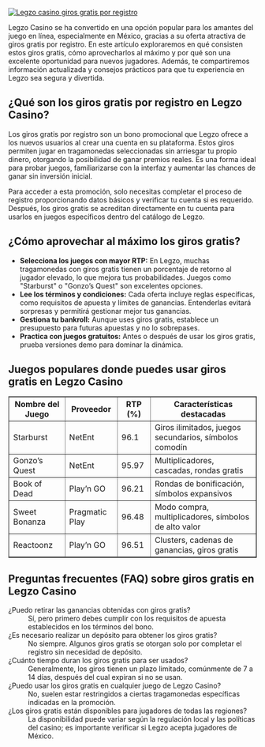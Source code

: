 [![Legzo casino giros gratis por registro](https://123-caf.pages.dev/gitsignup.png)](https://vrmoo.ru/Bt82HjjY)

<p>Legzo Casino se ha convertido en una opción popular para los amantes del juego en línea, especialmente en México, gracias a su oferta atractiva de giros gratis por registro. En este artículo exploraremos en qué consisten estos giros gratis, cómo aprovecharlos al máximo y por qué son una excelente oportunidad para nuevos jugadores. Además, te compartiremos información actualizada y consejos prácticos para que tu experiencia en Legzo sea segura y divertida.</p>  <h2>¿Qué son los giros gratis por registro en Legzo Casino?</h2> <p>Los giros gratis por registro son un bono promocional que Legzo ofrece a los nuevos usuarios al crear una cuenta en su plataforma. Estos giros permiten jugar en tragamonedas seleccionadas sin arriesgar tu propio dinero, otorgando la posibilidad de ganar premios reales. Es una forma ideal para probar juegos, familiarizarse con la interfaz y aumentar las chances de ganar sin inversión inicial.</p> <p>Para acceder a esta promoción, solo necesitas completar el proceso de registro proporcionando datos básicos y verificar tu cuenta si es requerido. Después, los giros gratis se acreditan directamente en tu cuenta para usarlos en juegos específicos dentro del catálogo de Legzo.</p>  <h2>¿Cómo aprovechar al máximo los giros gratis?</h2> <ul> <li><strong>Selecciona los juegos con mayor RTP:</strong> En Legzo, muchas tragamonedas con giros gratis tienen un porcentaje de retorno al jugador elevado, lo que mejora tus probabilidades. Juegos como "Starburst" o "Gonzo’s Quest" son excelentes opciones.</li> <li><strong>Lee los términos y condiciones:</strong> Cada oferta incluye reglas específicas, como requisitos de apuesta y límites de ganancias. Entenderlas evitará sorpresas y permitirá gestionar mejor tus ganancias.</li> <li><strong>Gestiona tu bankroll:</strong> Aunque uses giros gratis, establece un presupuesto para futuras apuestas y no lo sobrepases.</li> <li><strong>Practica con juegos gratuitos:</strong> Antes o después de usar los giros gratis, prueba versiones demo para dominar la dinámica.</li> </ul>  <h2>Juegos populares donde puedes usar giros gratis en Legzo Casino</h2> <table border="1" cellspacing="0" cellpadding="5"> <thead> <tr> <th>Nombre del Juego</th> <th>Proveedor</th> <th>RTP (%)</th> <th>Características destacadas</th> </tr> </thead> <tbody> <tr> <td>Starburst</td> <td>NetEnt</td> <td>96.1</td> <td>Giros ilimitados, juegos secundarios, símbolos comodín</td> </tr> <tr> <td>Gonzo’s Quest</td> <td>NetEnt</td> <td>95.97</td> <td>Multiplicadores, cascadas, rondas gratis</td> </tr> <tr> <td>Book of Dead</td> <td>Play’n GO</td> <td>96.21</td> <td>Rondas de bonificación, símbolos expansivos</td> </tr> <tr> <td>Sweet Bonanza</td> <td>Pragmatic Play</td> <td>96.48</td> <td>Modo compra, multiplicadores, símbolos de alto valor</td> </tr> <tr> <td>Reactoonz</td> <td>Play’n GO</td> <td>96.51</td> <td>Clusters, cadenas de ganancias, giros gratis</td> </tr> </tbody> </table>  <h2>Preguntas frecuentes (FAQ) sobre giros gratis en Legzo Casino</h2> <dl>   <dt>¿Puedo retirar las ganancias obtenidas con giros gratis?</dt>   <dd>Sí, pero primero debes cumplir con los requisitos de apuesta establecidos en los términos del bono.</dd>      <dt>¿Es necesario realizar un depósito para obtener los giros gratis?</dt>   <dd>No siempre. Algunos giros gratis se otorgan solo por completar el registro sin necesidad de depósito.</dd>      <dt>¿Cuánto tiempo duran los giros gratis para ser usados?</dt>   <dd>Generalmente, los giros tienen un plazo limitado, comúnmente de 7 a 14 días, después del cual expiran si no se usan.</dd>      <dt>¿Puedo usar los giros gratis en cualquier juego de Legzo Casino?</dt>   <dd>No, suelen estar restringidos a ciertas tragamonedas específicas indicadas en la promoción.</dd>      <dt>¿Los giros gratis están disponibles para jugadores de todas las regiones?</dt>   <dd>La disponibilidad puede variar según la regulación local y las políticas del casino; es importante verificar si Legzo acepta jugadores de México.</dd> </dl>